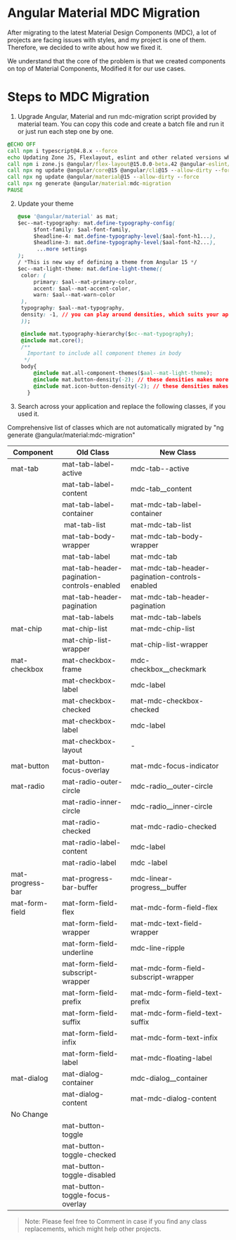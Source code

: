 # Angular Material MDC Migration
After migrating to the latest Material Design Components (MDC), a lot of projects are facing issues with styles, and my project is one of them. Therefore, we decided to write about how we fixed it.

We understand that the core of the problem is that we created components on top of Material Components, Modified it for our use cases.

# Steps to MDC Migration

1. Upgrade Angular, Material and run mdc-migration script provided by material team.
You can copy this code and create a batch file and run it or just run each step one by one.
```cmd
@ECHO OFF
call npm i typescript@4.8.x --force
echo Updating Zone JS, Flexlayout, eslint and other related versions which matches new Angular version...
call npm i zone.js @angular/flex-layout@15.0.0-beta.42 @angular-eslint/builder@15.x @angular-eslint/eslint-plugin@15.x @angular-eslint/eslint-plugin-template@15.x @angular-eslint/schematics@15.x @angular-eslint/template-parser@15.x  --force
call npx ng update @angular/core@15 @angular/cli@15 --allow-dirty --force
call npx ng update @angular/material@15 --allow-dirty --force
call npx ng generate @angular/material:mdc-migration
PAUSE
```

2. Update your theme
     ```css
     @use '@angular/material' as mat;
     $ec--mat-typography: mat.define-typography-config(
          $font-family: $aal-font-family,
          $headline-4: mat.define-typography-level($aal-font-h1...),
          $headline-3: mat.define-typography-level($aal-font-h2...),
           ...more settings
     );
     / *This is new way of defining a theme from Angular 15 */
    $ec--mat-light-theme: mat.define-light-theme((
      color: (
          primary: $aal--mat-primary-color,
          accent: $aal--mat-accent-color,
          warn: $aal--mat-warn-color
      ),
      typography: $aal--mat-typography,
      density: -1, // you can play around densities, which suits your application
      ));

      @include mat.typography-hierarchy($ec--mat-typography);
      @include mat.core();
      /**
        Important to include all component themes in body
       */
      body{
          @include mat.all-component-themes($aal--mat-light-theme);
          @include mat.button-density(-2); // these densities makes more sense for my project, feel free to play around
          @include mat.icon-button-density(-2); // these densities makes more sense for my project, feel free to play around
        }
    ```
  
3. Search across your application and replace the following classes, if you used it. 

Comprehensive list of classes which are not automatically  migrated by "ng generate @angular/material:mdc-migration"

| Component | Old Class | New Class |
| --- | --- | ---|
| mat-tab | mat-tab-label-active | mdc-tab--active|
||mat-tab-label-content	| mdc-tab__content |
||mat-tab-label-container	|mat-mdc-tab-label-container|
|| mat-tab-list |	mat-mdc-tab-list|
||mat-tab-body-wrapper |	mat-mdc-tab-body-wrapper|
||mat-tab-label|	mat-mdc-tab|
||mat-tab-header-pagination-controls-enabled |	mat-mdc-tab-header-pagination-controls-enabled|
||mat-tab-header-pagination	|mat-mdc-tab-header-pagination|
||mat-tab-labels	| mat-mdc-tab-labels|
|mat-chip|mat-chip-list	| mat-mdc-chip-list|
||mat-chip-list-wrapper |	mat-chip-list-wrapper|
|mat-checkbox|mat-checkbox-frame	| mdc-checkbox__checkmark|
||mat-checkbox-label|	mdc-label|
||mat-checkbox-checked	| mat-mdc-checkbox-checked|
||mat-checkbox-label|mdc-label|
||mat-checkbox-layout|-|
|mat-button|mat-button-focus-overlay|mat-mdc-focus-indicator|
|mat-radio|mat-radio-outer-circle	| mdc-radio__outer-circle|
||mat-radio-inner-circle	| mdc-radio__inner-circle|
||mat-radio-checked|	mat-mdc-radio-checked|
||mat-radio-label-content|	mdc-label|
||mat-radio-label|mdc -label|
|mat-progress-bar|mat-progress-bar-buffer |	mdc-linear-progress__buffer|
|mat-form-field|mat-form-field-flex | mat-mdc-form-field-flex|
||mat-form-field-wrapper	| mat-mdc-text-field-wrapper|
||mat-form-field-underline|	mdc-line-ripple|
||mat-form-field-subscript-wrapper	| mat-mdc-form-field-subscript-wrapper|
||mat-form-field-prefix	| mat-mdc-form-field-text-prefix|
||mat-form-field-suffix	| mat-mdc-form-field-text-suffix|
||mat-form-field-infix	| mat-mdc-form-text-infix|
||mat-form-field-label	| mat-mdc-floating-label|
|mat-dialog|mat-dialog-container	| mdc-dialog__container|
||mat-dialog-content	| mat-mdc-dialog-content|
|No Change|||
||mat-button-toggle||
||mat-button-toggle-checked||
||mat-button-toggle-disabled||
||mat-button-toggle-focus-overlay||


> Note: Please feel free to Comment in case if you find any class replacements, which might help other projects.
